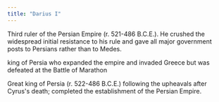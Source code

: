 ```yaml
---
title: "Darius I"
---
```

Third ruler of the Persian Empire (r. 521-486 B.C.E.). He crushed the widespread initial resistance to his rule and gave all major government posts to Persians rather than to Medes.

king of Persia who expanded the empire and invaded Greece but was defeated at the Battle of Marathon

Great king of Persia (r. 522-486 B.C.E.) following the upheavals after Cyrus's death; completed the establishment of the Persian Empire.

